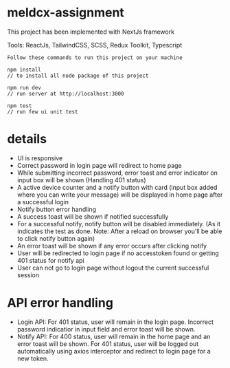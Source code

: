 # meldcx-assignment

This project has been implemented with NextJs framework

Tools: ReactJs, TailwindCSS, SCSS, Redux Toolkit, Typescript

```
Follow these commands to run this project on your machine

npm install
// to install all node package of this project

npm run dev
// run server at http://localhost:3000

npm test
// run few ui unit test
```

# details
* UI is responsive
* Correct password in login page will redirect to home page
* While submitting incorrect password, error toast and error indicator on input box will be shown (Handling 401 status)
* A active device counter and a notify button with card (input box added where you can write your message) will be displayed in home page after a successful login
* Notify button error handling
* A success toast will be shown if notified successfully
* For a successful notify, notify button will be disabled immediately. (As it indicates the test as done. Note: After a reload on browser you'll be able to click notify button again)
* An error toast will be shown if any error occurs after clicking notify
* User will be redirected to login page if no accesstoken found or getting 401 status for notify api
* User can not go to login page without logout the current successful session

# API error handling

* Login API: For 401 status, user will remain in the login page. Incorrect password indicatior in input field and error toast will be shown.
* Notify API: For 400 status, user will remain in the home page and an error toast will be shown. For 401 status, user will be logged out automatically using axios interceptor and redirect to login page for a new token.
